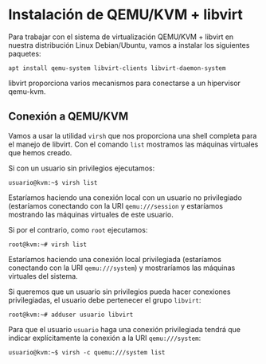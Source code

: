 # Instalación de QEMU/KVM + libvirt

Para trabajar con el sistema de virtualización QEMU/KVM + libvirt en nuestra distribución Linux Debian/Ubuntu, vamos a instalar los siguientes paquetes:

```
apt install qemu-system libvirt-clients libvirt-daemon-system
```

libvirt proporciona varios mecanismos para conectarse a un hipervisor qemu-kvm.

## Conexión a QEMU/KVM

Vamos a usar la utilidad `virsh` que nos proporciona una shell completa para el manejo de libvirt. Con el comando `list` mostramos las máquinas virtuales que hemos creado.

Si con un usuario sin privilegios ejecutamos:

```
usuario@kvm:~$ virsh list
```

Estaríamos haciendo una conexión local con un usuario no privilegiado (estaríamos conectando con la URI `qemu:///session` y estaríamos mostrando las máquinas virtuales de este usuario.

Si por el contrario, como `root` ejecutamos:

```
root@kvm:~# virsh list
```

Estaríamos haciendo una conexión local privilegiada (estaríamos conectando con la URI `qemu:///system`) y mostraríamos las máquinas virtuales del sistema.

Si queremos que un usuario sin privilegios pueda hacer conexiones privilegiadas, el usuario debe pertenecer el grupo `libvirt`:

```
root@kvm:~# adduser usuario libvirt
```

Para que el usuario `usuario` haga una conexión privilegiada tendrá que indicar explícitamente la conexión a la URI `qemu:///system`:

```
usuario@kvm:~$ virsh -c quemu:///system list
```


